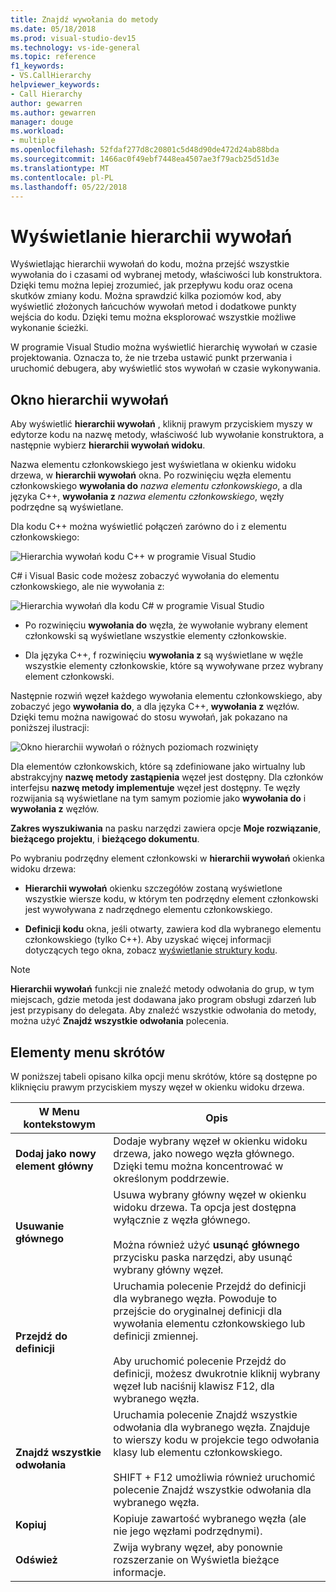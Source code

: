 ```yaml
---
title: Znajdź wywołania do metody
ms.date: 05/18/2018
ms.prod: visual-studio-dev15
ms.technology: vs-ide-general
ms.topic: reference
f1_keywords:
- VS.CallHierarchy
helpviewer_keywords:
- Call Hierarchy
author: gewarren
ms.author: gewarren
manager: douge
ms.workload:
- multiple
ms.openlocfilehash: 52fdaf277d8c20801c5d48d90de472d24ab88bda
ms.sourcegitcommit: 1466ac0f49ebf7448ea4507ae3f79acb25d51d3e
ms.translationtype: MT
ms.contentlocale: pl-PL
ms.lasthandoff: 05/22/2018
---
```

# <a name="view-call-hierarchy"></a>Wyświetlanie hierarchii wywołań

Wyświetlając hierarchii wywołań do kodu, można przejść wszystkie wywołania do i czasami od wybranej metody, właściwości lub konstruktora. Dzięki temu można lepiej zrozumieć, jak przepływu kodu oraz ocena skutków zmiany kodu. Można sprawdzić kilka poziomów kod, aby wyświetlić złożonych łańcuchów wywołań metod i dodatkowe punkty wejścia do kodu. Dzięki temu można eksplorować wszystkie możliwe wykonanie ścieżki.

W programie Visual Studio można wyświetlić hierarchię wywołań w czasie projektowania. Oznacza to, że nie trzeba ustawić punkt przerwania i uruchomić debugera, aby wyświetlić stos wywołań w czasie wykonywania.

## <a name="use-the-call-hierarchy-window"></a>Okno hierarchii wywołań

Aby wyświetlić **hierarchii wywołań** , kliknij prawym przyciskiem myszy w edytorze kodu na nazwę metody, właściwość lub wywołanie konstruktora, a następnie wybierz **hierarchii wywołań widoku**.

Nazwa elementu członkowskiego jest wyświetlana w okienku widoku drzewa, w **hierarchii wywołań** okna. Po rozwinięciu węzła elementu członkowskiego **wywołania do** *nazwa elementu członkowskiego*, a dla języka C++, **wywołania z** *nazwa elementu członkowskiego*, węzły podrzędne są wyświetlane.

Dla kodu C++ można wyświetlić połączeń zarówno do i z elementu członkowskiego:

![Hierarchia wywołań kodu C++ w programie Visual Studio](media/call-hierarchy-cpp.png)

C# i Visual Basic code możesz zobaczyć wywołania do elementu członkowskiego, ale nie wywołania z:

![Hierarchia wywołań dla kodu C# w programie Visual Studio](media/call-hierarchy-csharp.png)

- Po rozwinięciu **wywołania do** węzła, że wywołanie wybrany element członkowski są wyświetlane wszystkie elementy członkowskie.

- Dla języka C++, f rozwinięciu **wywołania z** są wyświetlane w węźle wszystkie elementy członkowskie, które są wywoływane przez wybrany element członkowski.

Następnie rozwiń węzeł każdego wywołania elementu członkowskiego, aby zobaczyć jego **wywołania do**, a dla języka C++, **wywołania z** węzłów. Dzięki temu można nawigować do stosu wywołań, jak pokazano na poniższej ilustracji:

![Okno hierarchii wywołań o różnych poziomach rozwinięty](media/call-hierarchy-csharp-expanded.png)

Dla elementów członkowskich, które są zdefiniowane jako wirtualny lub abstrakcyjny **nazwę metody zastąpienia** węzeł jest dostępny. Dla członków interfejsu **nazwę metody implementuje** węzeł jest dostępny. Te węzły rozwijania są wyświetlane na tym samym poziomie jako **wywołania do** i **wywołania z** węzłów.

**Zakres wyszukiwania** na pasku narzędzi zawiera opcje **Moje rozwiązanie**, **bieżącego projektu**, i **bieżącego dokumentu**.

Po wybraniu podrzędny element członkowski w **hierarchii wywołań** okienka widoku drzewa:

- **Hierarchii wywołań** okienku szczegółów zostaną wyświetlone wszystkie wiersze kodu, w którym ten podrzędny element członkowski jest wywoływana z nadrzędnego elementu członkowskiego.

- **Definicji kodu** okna, jeśli otwarty, zawiera kod dla wybranego elementu członkowskiego (tylko C++). Aby uzyskać więcej informacji dotyczących tego okna, zobacz [wyświetlanie struktury kodu](../../ide/viewing-the-structure-of-code.md).

> [!NOTE]
> **Hierarchii wywołań** funkcji nie znaleźć metody odwołania do grup, w tym miejscach, gdzie metoda jest dodawana jako program obsługi zdarzeń lub jest przypisany do delegata. Aby znaleźć wszystkie odwołania do metody, można użyć **Znajdź wszystkie odwołania** polecenia.

## <a name="shortcut-menu-items"></a>Elementy menu skrótów

W poniższej tabeli opisano kilka opcji menu skrótów, które są dostępne po kliknięciu prawym przyciskiem myszy węzeł w okienku widoku drzewa.

|W Menu kontekstowym|Opis|
|-----------------------|-----------------|
|**Dodaj jako nowy element główny**|Dodaje wybrany węzeł w okienku widoku drzewa, jako nowego węzła głównego. Dzięki temu można koncentrować w określonym poddrzewie.|
|**Usuwanie głównego**|Usuwa wybrany główny węzeł w okienku widoku drzewa. Ta opcja jest dostępna wyłącznie z węzła głównego.<br /><br /> Można również użyć **usunąć głównego** przycisku paska narzędzi, aby usunąć wybrany główny węzeł.|
|**Przejdź do definicji**|Uruchamia polecenie Przejdź do definicji dla wybranego węzła. Powoduje to przejście do oryginalnej definicji dla wywołania elementu członkowskiego lub definicji zmiennej.<br /><br /> Aby uruchomić polecenie Przejdź do definicji, możesz dwukrotnie kliknij wybrany węzeł lub naciśnij klawisz F12, dla wybranego węzła.|
|**Znajdź wszystkie odwołania**|Uruchamia polecenie Znajdź wszystkie odwołania dla wybranego węzła. Znajduje to wierszy kodu w projekcie tego odwołania klasy lub elementu członkowskiego.<br /><br /> SHIFT + F12 umożliwia również uruchomić polecenie Znajdź wszystkie odwołania dla wybranego węzła.|
|**Kopiuj**|Kopiuje zawartość wybranego węzła (ale nie jego węzłami podrzędnymi).|
|**Odśwież**|Zwija wybrany węzeł, aby ponownie rozszerzanie on Wyświetla bieżące informacje.|